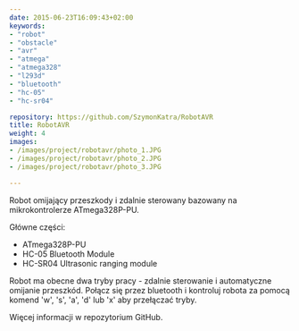 ```yaml
---
date: 2015-06-23T16:09:43+02:00
keywords:
- "robot"
- "obstacle"
- "avr"
- "atmega"
- "atmega328"
- "l293d"
- "bluetooth"
- "hc-05"
- "hc-sr04"

repository: https://github.com/SzymonKatra/RobotAVR
title: RobotAVR
weight: 4
images:
- /images/project/robotavr/photo_1.JPG
- /images/project/robotavr/photo_2.JPG
- /images/project/robotavr/photo_3.JPG

---
```


Robot omijający przeszkody i zdalnie sterowany bazowany na mikrokontrolerze ATmega328P-PU.

Główne części:

- ATmega328P-PU
- HC-05 Bluetooth Module
- HC-SR04 Ultrasonic ranging module

Robot ma obecne dwa tryby pracy - zdalnie sterowanie i automatyczne omijanie przeszkód.
Połącz się przez bluetooth i kontroluj robota za pomocą komend 'w', 's', 'a', 'd' lub 'x' aby przełączać tryby.

Więcej informacji w repozytorium GitHub.
